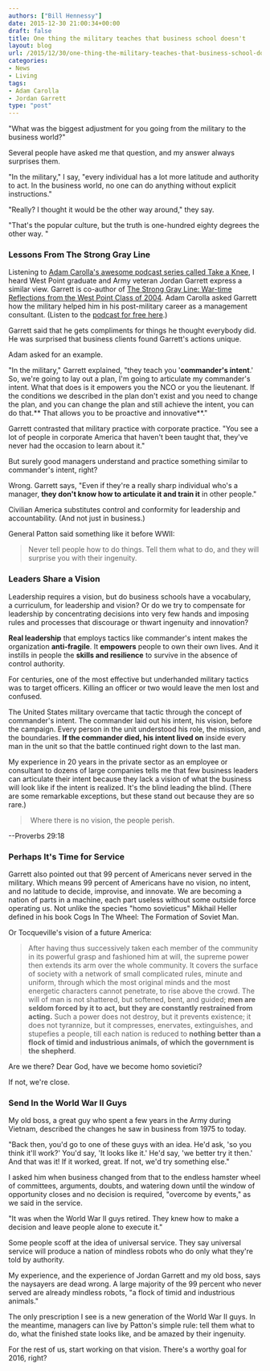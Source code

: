 ```yaml
---
authors: ["Bill Hennessy"]
date: 2015-12-30 21:00:34+00:00
draft: false
title: One thing the military teaches that business school doesn't
layout: blog
url: /2015/12/30/one-thing-the-military-teaches-that-business-school-doesnt/
categories:
- News
- Living
tags:
- Adam Carolla
- Jordan Garrett
type: "post"
---
```


"What was the biggest adjustment for you going from the military to the business world?"

Several people have asked me that question, and my answer always surprises them.

"In the military," I say, "every individual has a lot more latitude and authority to act. In the business world, no one can do anything without explicit instructions."

"Really? I thought it would be the other way around," they say.

"That's the popular culture, but the truth is one-hundred eighty degrees the other way. "



### Lessons From The Strong Gray Line



Listening to [Adam Carolla's awesome podcast series called Take a Knee](https://theadamcarollashow.libsyn.com/podcast/category/Self-Help), I heard West Point graduate and Army veteran Jordan Garrett express a similar view. Garrett is co-author of [The Strong Gray Line: War-time Reflections from the West Point Class of 2004](https://www.amazon.com/The-Strong-Gray-Line-Reflections/dp/1442249757). Adam Carolla asked Garrett how the military helped him in his post-military career as a management consultant. (Listen to the [podcast for free here](https://www.thestronggrayline.com/take-a-knee-podcast/).)

Garrett said that he gets compliments for things he thought everybody did. He was surprised that business clients found Garrett's actions unique.

Adam asked for an example.

"In the military," Garrett explained, "they teach you '**commander's intent**.' So, we're going to lay out a plan, I'm going to articulate my commander's intent. What that does is it empowers you the NCO or you the lieutenant. If the conditions we described in the plan don't exist and you need to change the plan, and you can change the plan and still achieve the intent, you can do that.** That allows you to be proactive and innovative**."

Garrett contrasted that military practice with corporate practice. "You see a lot of people in corporate America that haven't been taught that, they've never had the occasion to learn about it."

But surely good managers understand and practice something similar to commander's intent, right?

Wrong. Garrett says, "Even if they're a really sharp individual who's a manager, **they don't know how to articulate it and train it** in other people."

Civilian America substitutes control and conformity for leadership and accountability. (And not just in business.)

General Patton said something like it before WWII:



> Never tell people how to do things. Tell them what to do, and they will surprise you with their ingenuity.





### Leaders Share a Vision



Leadership requires a vision, but do business schools have a vocabulary, a curriculum, for leadership and vision? Or do we try to compensate for leadership by concentrating decisions into very few hands and imposing rules and processes that discourage or thwart ingenuity and innovation?

**Real leadership** that employs tactics like commander's intent makes the organization **anti-fragile**. It **empowers** people to own their own lives. And it instills in people the **skills and resilience** to survive in the absence of control authority.

For centuries, one of the most effective but underhanded military tactics was to target officers. Killing an officer or two would leave the men lost and confused.

The United States military overcame that tactic through the concept of commander's intent. The commander laid out his intent, his vision, before the campaign. Every person in the unit understood his role, the mission, and the boundaries. **If the commander died, his intent lived on** inside every man in the unit so that the battle continued right down to the last man.

My experience in 20 years in the private sector as an employee or consultant to dozens of large companies tells me that few business leaders can articulate their intent because they lack a vision of what the business will look like if the intent is realized. It's the blind leading the blind. (There are some remarkable exceptions, but these stand out because they are so rare.)



>  Where there is no vision, the people perish.

--Proverbs 29:18







### Perhaps It's Time for Service



Garrett also pointed out that 99 percent of Americans never served in the military. Which means 99 percent of Americans have no vision, no intent, and no latitude to decide, improvise, and innovate. We are becoming a nation of parts in a machine, each part useless without some outside force operating us. Not unlike the species "homo sovieticus" Mikhail Heller defined in his book Cogs In The Wheel: The Formation of Soviet Man.

Or Tocqueville's vision of a future America:



> After having thus successively taken each member of the community in its powerful grasp and fashioned him at will, the supreme power then extends its arm over the whole community. It covers the surface of society with a network of small complicated rules, minute and uniform, through which the most original minds and the most energetic characters cannot penetrate, to rise above the crowd. The will of man is not shattered, but softened, bent, and guided; **men are seldom forced by it to act, but they are constantly restrained from acting.** Such a power does not destroy, but it prevents existence; it does not tyrannize, but it compresses, enervates, extinguishes, and stupefies a people, till each nation is reduced to **nothing better than a flock of timid and industrious animals, of which the government is the shepherd**.



Are we there? Dear God, have we become homo sovietici?

If not, we're close.



### Send In the World War II Guys



My old boss, a great guy who spent a few years in the Army during Vietnam, described the changes he saw in business from 1975 to today.

"Back then, you'd go to one of these guys with an idea. He'd ask, 'so you think it'll work?' You'd say, 'It looks like it.' He'd say, 'we better try it then.' And that was it! If it worked, great. If not, we'd try something else."

I asked him when business changed from that to the endless hamster wheel of committees, arguments, doubts, and watering down until the window of opportunity closes and no decision is required, "overcome by events," as we said in the service.

"It was when the World War II guys retired. They knew how to make a decision and leave people alone to execute it."

Some people scoff at the idea of universal service. They say universal service will produce a nation of mindless robots who do only what they're told by authority.

My experience, and the experience of Jordan Garrett and my old boss, says the naysayers are dead wrong. A large majority of the 99 percent who never served are already mindless robots, "a flock of timid and industrious animals."

The only prescription I see is a new generation of the World War II guys. In the meantime, managers can live by Patton's simple rule: tell them what to do, what the finished state looks like, and be amazed by their ingenuity.

For the rest of us, start working on that vision. There's a worthy goal for 2016, right?
